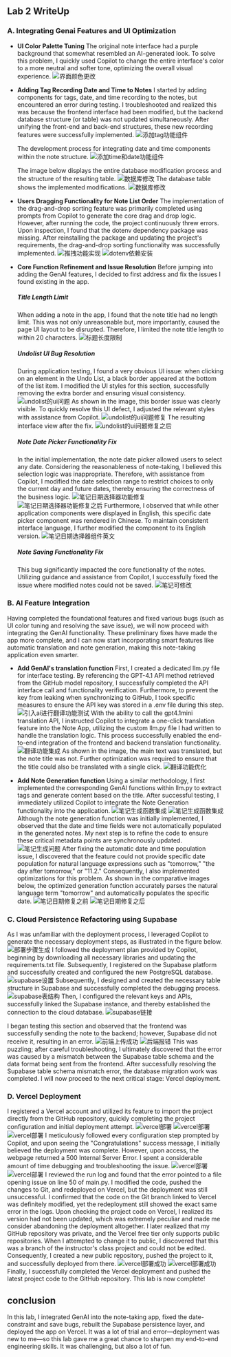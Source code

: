 ## Lab 2 WriteUp

### A. Integrating Genai Features and UI Optimization
- **UI Color Palette Tuning**
    The original note interface had a purple background that somewhat resembled an AI-generated look. To solve this problem, I quickly used Copilot to change the entire interface's color to a more neutral and softer tone, optimizing the overall visual experience.
    ![界面颜色更改](./lab2_images/uicolor_change.png)

- **Adding Tag Recording Date and Time to Notes**
I started by adding components for tags, date, and time recording to the notes, but encountered an error during testing. I troubleshooted and realized this was because the frontend interface had been modified, but the backend database structure (or table) was not updated simultaneously. After unifying the front-end and back-end structures, these new recording features were successfully implemented.
    ![添加tag功能组件](./lab2_images/add_tag.png)

    The development process for integrating date and time components within the note structure.
    ![添加time和date功能组件](./lab2_images/add_timedata.png)

    The image below displays the entire database modification process and the structure of the resulting table.
    ![数据库修改](./lab2_images/database_change.png)
    The database table shows the implemented modifications.
    ![数据库修改](./lab2_images/database_change2.png)

- **Users Dragging Functionality for Note List Order**
The implementation of the drag-and-drop sorting feature was primarily completed using prompts from Copilot to generate the core drag and drop logic. However, after running the code, the project continuously threw errors. Upon inspection, I found that the dotenv dependency package was missing. After reinstalling the package and updating the project's requirements, the drag-and-drop sorting functionality was successfully implemented.
    ![推拽功能实现](./lab2_images/drag_drop.png)
    ![dotenv依赖安装](./lab2_images/dotenv.png)

- **Core Function Refinement and Issue Resolution**
Before jumping into adding the GenAI features, I decided to first address and fix the issues I found existing in the app.
    ##### Title Length Limit
    When adding a note in the app, I found that the note title had no length limit. This was not only unreasonable but, more importantly, caused the page UI layout to be disrupted. Therefore, I limited the note title length to within 20 characters.
    ![标题长度限制](./lab2_images/title_limit.png)

    ##### Undolist UI Bug Resolution
    During application testing, I found a very obvious UI issue: when clicking on an element in the Undo List, a black border appeared at the bottom of the list item. I modified the UI styles for this section, successfully removing the extra border and ensuring visual consistency.
    ![undolist的ui问题](./lab2_images/beforefix_undolist.png)
    As shown in the image, this border issue was clearly visible. To quickly resolve this UI defect, I adjusted the relevant styles with assistance from Copilot.
    ![undolist的ui问题修复](./lab2_images/fix_undolist.png)
    The resulting interface view after the fix.
    ![undolist的ui问题修复之后](./lab2_images/afterfix_undolist.png)

    ##### Note Date Picker Functionality Fix
    In the initial implementation, the note date picker allowed users to select any date. Considering the reasonableness of note-taking, I believed this selection logic was inappropriate. Therefore, with assistance from Copilot, I modified the date selection range to restrict choices to only the current day and future dates, thereby ensuring the correctness of the business logic.
    ![笔记日期选择器功能修复](./lab2_images/data_chancefix.png)
    ![笔记日期选择器功能修复之后](./lab2_images/data_change.png)
     Furthermore, I observed that while other application components were displayed in English, this specific date picker component was rendered in Chinese. To maintain consistent interface language, I further modified the component to its English version.
     ![笔记日期选择器组件英文](./lab2_images/data_english.png)

    ##### Note Saving Functionality Fix
    This bug significantly impacted the core functionality of the notes. Utilizing guidance and assistance from Copilot, I successfully fixed the issue where modified notes could not be saved.
    ![笔记可修改](./lab2_images/save_change.png)


### B. AI Feature Integration
Having completed the foundational features and fixed various bugs (such as UI color tuning and resolving the save issue), we will now proceed with integrating the GenAI functionality. These preliminary fixes have made the app more complete, and I can now start incorporating smart features like automatic translation and note generation, making this note-taking application even smarter.
- **Add GenAI's translation function**
First, I created a dedicated llm.py file for interface testing. By referencing the GPT-4.1 API method retrieved from the GitHub model repository, I successfully completed the API interface call and functionality verification. Furthermore, to prevent the key from leaking when synchronizing to GitHub, I took specific measures to ensure the API key was stored in a .env file during this step.
![引入ai进行翻译功能测试](./lab2_images/translate.png)
With the ability to call the gpt4.1mini translation API, I instructed Copilot to integrate a one-click translation feature into the Note App, utilizing the custom llm.py file I had written to handle the translation logic. This process successfully enabled the end-to-end integration of the frontend and backend translation functionality.
![翻译功能集成](./lab2_images/translate_integration.png)
As shown in the image, the main text was translated, but the note title was not. Further optimization was required to ensure that the title could also be translated with a single click.
![翻译功能优化](./lab2_images/translate_title.png)

- **Add Note Generation function**
Using a similar methodology, I first implemented the corresponding GenAI functions within llm.py to extract tags and generate content based on the title. After successful testing, I immediately utilized Copilot to integrate the Note Generation functionality into the application.
![笔记生成函数集成](./lab2_images/note_generate.png)
![笔记生成函数集成](./lab2_images/note_generatefix.png)
Although the note generation function was initially implemented, I observed that the date and time fields were not automatically populated in the generated notes. My next step is to refine the code to ensure these critical metadata points are synchronously updated.
![笔记生成问题](./lab2_images/note_generate_apply.png)
After fixing the automatic date and time population issue, I discovered that the feature could not provide specific date population for natural language expressions such as "tomorrow," "the day after tomorrow," or "11.2." Consequently, I also implemented optimizations for this problem.
As shown in the comparative images below, the optimized generation function accurately parses the natural language term "tomorrow" and automatically populates the specific date.
![笔记日期修复之前](./lab2_images/note_generate_before.png)
![笔记日期修复之后](./lab2_images/note_generate_after.png)


### C. Cloud Persistence Refactoring using Supabase
As I was unfamiliar with the deployment process, I leveraged Copilot to generate the necessary deployment steps, as illustrated in the figure below.
![部署步骤生成](./lab2_images/step2deploy.png)
I followed the deployment plan provided by Copilot, beginning by downloading all necessary libraries and updating the requirements.txt file. Subsequently, I registered on the Supabase platform and successfully created and configured the new PostgreSQL database.
![supabase设置](./lab2_images/database_setting.png)
Subsequently, I designed and created the necessary table structure in Supabase and successfully completed the debugging process.
![supabase表结构](./lab2_images/database_table.png)
Then, I configured the relevant keys and APIs, successfully linked the Supabase instance, and thereby established the connection to the cloud database.
![supabase链接](./lab2_images/supabase_link.png)

I began testing this section and observed that the frontend was successfully sending the note to the backend; however, Supabase did not receive it, resulting in an error.
![前端上传成功](./lab2_images/frontend_ok.png)
![后端报错](./lab2_images/backend_error.png)
This was puzzling; after careful troubleshooting, I ultimately discovered that the error was caused by a mismatch between the Supabase table schema and the data format being sent from the frontend.
After successfully resolving the Supabase table schema mismatch error, the database migration work was completed. I will now proceed to the next critical stage: Vercel deployment.

### D. Vercel Deployment
I registered a Vercel account and utilized its feature to import the project directly from the GitHub repository, quickly completing the project configuration and initial deployment attempt.
![vercel部署](./lab2_images/vercel_deploy1.png)
![vercel部署](./lab2_images/vercel_deploy2.png)
![vercel部署](./lab2_images/vercel_deploy3.png)
I meticulously followed every configuration step prompted by Copilot, and upon seeing the "Congratulations" success message, I initially believed the deployment was complete. However, upon access, the webpage returned a 500 Internal Server Error. I spent a considerable amount of time debugging and troubleshooting the issue.
![vercel部署](./lab2_images/vercel_deploy4.png)
![vercel部署](./lab2_images/vercel_deploy5.png)
I reviewed the run log and found that the error pointed to a file opening issue on line 50 of main.py. I modified the code, pushed the changes to Git, and redeployed on Vercel, but the deployment was still unsuccessful.
I confirmed that the code on the Git branch linked to Vercel was definitely modified, yet the redeployment still showed the exact same error in the logs. Upon checking the project code on Vercel, I realized its version had not been updated, which was extremely peculiar and made me consider abandoning the deployment altogether.
I later realized that my GitHub repository was private, and the Vercel free tier only supports public repositories. When I attempted to change it to public, I discovered that this was a branch of the instructor's class project and could not be edited. Consequently, I created a new public repository, pushed the project to it, and successfully deployed from there.
![vercel部署成功](./lab2_images/vercel_deploy_success.png)
![vercel部署成功](./lab2_images/vercel_deploy_success2.png)
Finally, I successfully completed the Vercel deployment and pushed the latest project code to the GitHub repository. This lab is now complete!

## conclusion
In this lab, I integrated GenAI into the note-taking app, fixed the date-constraint and save bugs, rebuilt the Supabase persistence layer, and deployed the app on Vercel. It was a lot of trial and error—deployment was new to me—so this lab gave me a great chance to sharpen my end-to-end engineering skills. It was challenging, but also a lot of fun.







